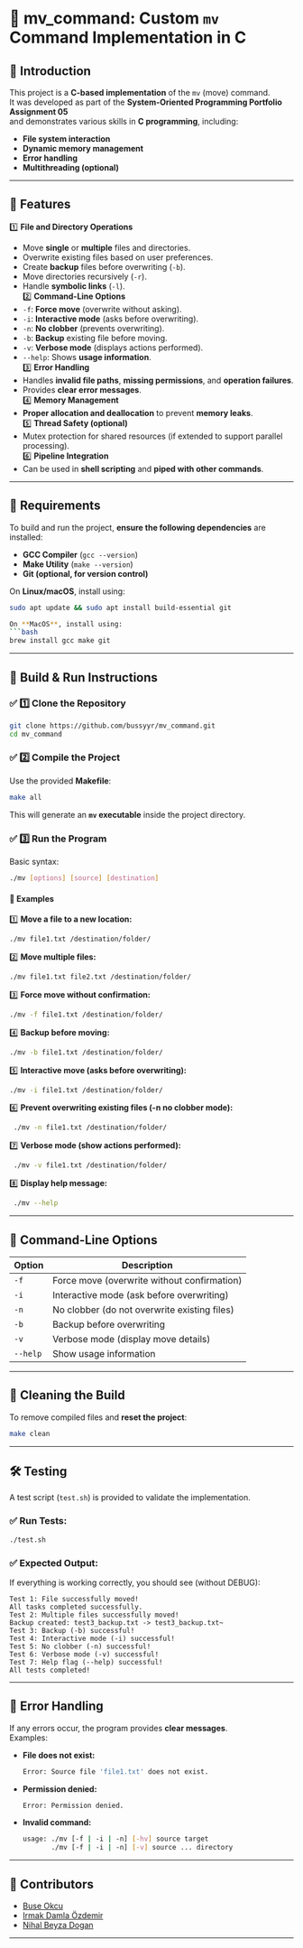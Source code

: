 # 🚀 mv_command: Custom `mv` Command Implementation in C

## 📌 Introduction
This project is a **C-based implementation** of the `mv` (move) command.  
It was developed as part of the **System-Oriented Programming Portfolio Assignment 05**  
and demonstrates various skills in **C programming**, including:
- **File system interaction**
- **Dynamic memory management**
- **Error handling**
- **Multithreading (optional)**

---

## 🚀 Features
1️⃣ **File and Directory Operations**  
   - Move **single** or **multiple** files and directories.  
   - Overwrite existing files based on user preferences.  
   - Create **backup** files before overwriting (`-b`).  
   - Move directories recursively (`-r`).  
   - Handle **symbolic links** (`-l`).  
2️⃣ **Command-Line Options**  
   - `-f`: **Force move** (overwrite without asking).  
   - `-i`: **Interactive mode** (asks before overwriting).  
   - `-n`: **No clobber** (prevents overwriting).  
   - `-b`: **Backup** existing file before moving.  
   - `-v`: **Verbose mode** (displays actions performed).  
   - `--help`: Shows **usage information**.  
3️⃣ **Error Handling**  
   - Handles **invalid file paths**, **missing permissions**, and **operation failures**.  
   - Provides **clear error messages**.  
4️⃣ **Memory Management**  
   - **Proper allocation and deallocation** to prevent **memory leaks**.  
5️⃣ **Thread Safety (optional)**  
   - Mutex protection for shared resources (if extended to support parallel processing).  
6️⃣ **Pipeline Integration**  
   - Can be used in **shell scripting** and **piped with other commands**.

---

## 📌 Requirements
To build and run the project, **ensure the following dependencies** are installed:

- **GCC Compiler** (`gcc --version`)
- **Make Utility** (`make --version`)
- **Git (optional, for version control)**

On **Linux/macOS**, install using:
```bash
sudo apt update && sudo apt install build-essential git

On **MacOS**, install using:
```bash
brew install gcc make git
```

---

## 🔧 Build & Run Instructions

### ✅ 1️⃣ Clone the Repository
```bash
git clone https://github.com/bussyyr/mv_command.git
cd mv_command
```

### ✅ 2️⃣ Compile the Project
Use the provided **Makefile**:
```bash
make all
```
This will generate an **`mv` executable** inside the project directory.

### ✅ 3️⃣ Run the Program
Basic syntax:
```bash
./mv [options] [source] [destination]
```

#### 📌 **Examples**
1️⃣ **Move a file to a new location:**
   ```bash
   ./mv file1.txt /destination/folder/
   ```
2️⃣ **Move multiple files:**
   ```bash
   ./mv file1.txt file2.txt /destination/folder/
   ```
3️⃣ **Force move without confirmation:**
   ```bash
   ./mv -f file1.txt /destination/folder/
   ```
4️⃣ **Backup before moving:**
   ```bash
   ./mv -b file1.txt /destination/folder/
   ```
5️⃣ **Interactive move (asks before overwriting):**
   ```bash
   ./mv -i file1.txt /destination/folder/
   ```
6️⃣ **Prevent overwriting existing files (-n no clobber mode):**
  ```bash
   ./mv -n file1.txt /destination/folder/
   ```
7️⃣ **Verbose mode (show actions performed):**
  ```bash
   ./mv -v file1.txt /destination/folder/
   ```
8️⃣ **Display help message:**
  ```bash
   ./mv --help
   ```
---

## 📌 Command-Line Options
| Option | Description |
|--------|-------------|
| `-f` | Force move (overwrite without confirmation) |
| `-i` | Interactive mode (ask before overwriting) |
| `-n` | No clobber (do not overwrite existing files) |
| `-b` | Backup before overwriting |
| `-v` | Verbose mode (display move details) |
| `--help` | Show usage information |
---

## 🔄 **Cleaning the Build**
To remove compiled files and **reset the project**:
```bash
make clean
```

---

## 🛠 **Testing**
A test script (`test.sh`) is provided to validate the implementation.

### ✅ Run Tests:
```bash
./test.sh
```

### ✅ Expected Output:
If everything is working correctly, you should see (without DEBUG):
```
Test 1: File successfully moved!
All tasks completed successfully.
Test 2: Multiple files successfully moved!
Backup created: test3_backup.txt -> test3_backup.txt~
Test 3: Backup (-b) successful!
Test 4: Interactive mode (-i) successful!
Test 5: No clobber (-n) successful!
Test 6: Verbose mode (-v) successful!
Test 7: Help flag (--help) successful!
All tests completed!

```

---

## 📜 Error Handling
If any errors occur, the program provides **clear messages**.  
Examples:
- **File does not exist:**
  ```bash
  Error: Source file 'file1.txt' does not exist.
  ```
- **Permission denied:**
  ```bash
  Error: Permission denied.
  ```
- **Invalid command:**
  ```bash
  usage: ./mv [-f | -i | -n] [-hv] source target
         ./mv [-f | -i | -n] [-v] source ... directory
  ```

---

## 👥 Contributors
- [Buse Okcu](https://github.com/bussyyr)
- [Irmak Damla Özdemir](https://github.com/irmakozfe)
- [Nihal Beyza Dogan](https://github.com/nihalbeyzadogan)

---
